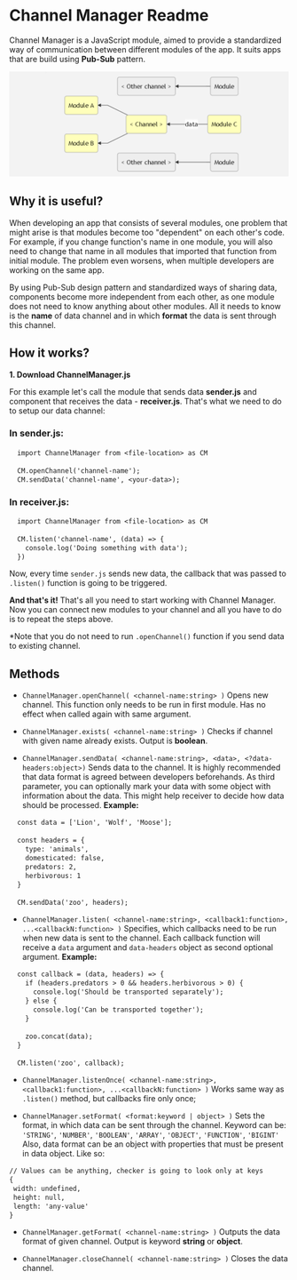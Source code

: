 # Channel Manager Readme
Channel Manager is a JavaScript module, aimed to provide a standardized way of communication between different modules of the app. It suits apps that are build using **Pub-Sub** pattern.

![graph](./graph.png)

## Why it is useful?
When developing an app that consists of several modules, one problem that might arise is that modules become too "dependent" on each other's code. For example, if you change function's name in one module, you will also need to change that name in all modules that imported that function from initial module. The problem even worsens, when multiple developers are working on the same app.

By using Pub-Sub design pattern and standardized ways of sharing data, components become more independent from each other, as one module does not need to know anything about other modules. All it needs to know is the **name** of data channel and in which **format** the data is sent through this channel.

## How it works?
**1. Download ChannelManager.js**

For this example let's call the module that sends data **sender.js** and component that receives the data - **receiver.js**. That's what we need to do to setup our data channel:

### In sender.js:
```
  import ChannelManager from <file-location> as CM

  CM.openChannel('channel-name');
  CM.sendData('channel-name', <your-data>);
```
### In receiver.js:
```
  import ChannelManager from <file-location> as CM

  CM.listen('channel-name', (data) => {
    console.log('Doing something with data');
  })
```
Now, every time `sender.js` sends new data, the callback that was passed to `.listen()` function is going to be triggered.

**And that's it!** That's all you need to start working with Channel Manager. Now you can connect new modules to your channel and all you have to do is to repeat the steps above.

*Note that you do not need to run `.openChannel()` function if you send data to existing channel.

## Methods
* `ChannelManager.openChannel( <channel-name:string> )`
Opens new channel. This function only needs to be run in first module. Has no effect when called again with same argument.

* `ChannelManager.exists( <channel-name:string> )`
Checks if channel with given name already exists. Output is **boolean**.

* `ChannelManager.sendData( <channel-name:string>, <data>, <?data-headers:object>)`
Sends data to the channel. It is highly recommended that data format is agreed between developers beforehands.
As third parameter, you can optionally mark your data with some object with information about the data. This might help receiver to decide how data should be processed.
**Example:**
```
  const data = ['Lion', 'Wolf', 'Moose'];

  const headers = {
    type: 'animals',
    domesticated: false,
    predators: 2,
    herbivorous: 1
  }

  CM.sendData('zoo', headers);
```

* `ChannelManager.listen( <channel-name:string>, <callback1:function>, ...<callbackN:function> )`
Specifies, which callbacks need to be run when new data is sent to the channel. Each callback function will receive a `data` argument and `data-headers` object as second optional argument.
**Example:**
```
  const callback = (data, headers) => {
    if (headers.predators > 0 && headers.herbivorous > 0) {
      console.log('Should be transported separately');
    } else {
      console.log('Can be transported together');
    }

    zoo.concat(data);
  }

  CM.listen('zoo', callback);
```

* `ChannelManager.listenOnce( <channel-name:string>, <callback1:function>, ...<callbackN:function> )`
Works same way as `.listen()` method, but callbacks fire only once;

* `ChannelManager.setFormat( <format:keyword | object> )`
Sets the format, in which data can be sent through the channel. Keyword can be:
`'STRING'`,
 `'NUMBER'`,
 `'BOOLEAN'`,
 `'ARRAY'`,
 `'OBJECT'`,
 `'FUNCTION'`,
 `'BIGINT'`
 Also, data format can be an object with properties that must be present in data object. Like so:
 ```
 // Values can be anything, checker is going to look only at keys
 {
  width: undefined,
  height: null,
  length: 'any-value'
 }
 ```

 * `ChannelManager.getFormat( <channel-name:string> )`
 Outputs the data format of given channel. Output is keyword **string** or **object**.

 * `ChannelManager.closeChannel( <channel-name:string> )`
 Closes the data channel.
